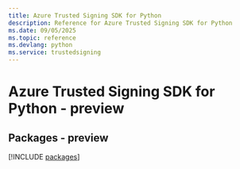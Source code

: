```yaml
---
title: Azure Trusted Signing SDK for Python
description: Reference for Azure Trusted Signing SDK for Python
ms.date: 09/05/2025
ms.topic: reference
ms.devlang: python
ms.service: trustedsigning
---
```

# Azure Trusted Signing SDK for Python - preview
## Packages - preview
[!INCLUDE [packages](trusted-signing-index.md)]